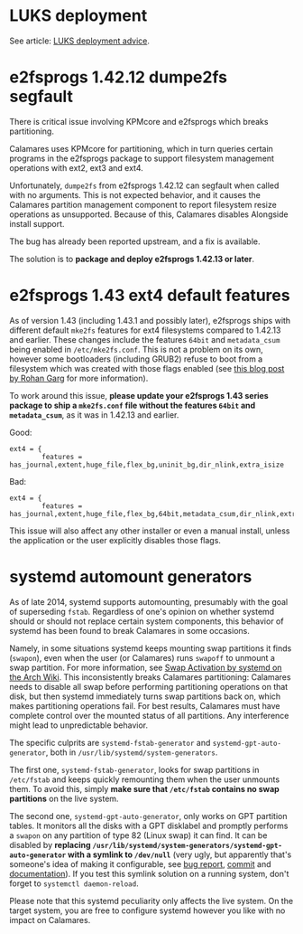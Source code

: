 # LUKS deployment

See article: [LUKS deployment advice](Deployment-Practices/LUKS).

# e2fsprogs 1.42.12 dumpe2fs segfault

There is critical issue involving KPMcore and e2fsprogs which breaks partitioning.

Calamares uses KPMcore for partitioning, which in turn queries certain programs in the e2fsprogs package to support filesystem management operations with ext2, ext3 and ext4.

Unfortunately, `dumpe2fs` from e2fsprogs 1.42.12 can segfault when called with no arguments. This is not expected behavior, and it causes the Calamares partition management component to report filesystem resize operations as unsupported. Because of this, Calamares disables Alongside install support.

The bug has already been reported upstream, and a fix is available.

The solution is to **package and deploy e2fsprogs 1.42.13 or later**.

# e2fsprogs 1.43 ext4 default features

As of version 1.43 (including 1.43.1 and possibly later), e2fsprogs ships with different default `mke2fs` features for ext4 filesystems compared to 1.42.13 and earlier. These changes include the features `64bit` and `metadata_csum` being enabled in `/etc/mke2fs.conf`. This is not a problem on its own, however some bootloaders (including GRUB2) refuse to boot from a filesystem which was created with those flags enabled (see [this blog post by Rohan Garg](https://kshadeslayer.wordpress.com/2016/04/11/my-filesystem-has-too-many-bits/) for more information).

To work around this issue, **please update your e2fsprogs 1.43 series package to ship a `mke2fs.conf` file without the features `64bit` and `metadata_csum`**, as it was in 1.42.13 and earlier.

Good:
```
ext4 = {
        features = has_journal,extent,huge_file,flex_bg,uninit_bg,dir_nlink,extra_isize
```
Bad:
```
ext4 = {
        features = has_journal,extent,huge_file,flex_bg,64bit,metadata_csum,dir_nlink,extra_isize
```

This issue will also affect any other installer or even a manual install, unless the application or the user explicitly disables those flags.

# systemd automount generators

As of late 2014, systemd supports automounting, presumably with the goal of superseding `fstab`. Regardless of one's opinion on whether systemd should or should not replace certain system components, this behavior of systemd has been found to break Calamares in some occasions.

Namely, in some situations systemd keeps mounting swap partitions it finds (`swapon`), even when the user (or Calamares) runs `swapoff` to unmount a swap partition. For more information, see [Swap Activation by systemd on the Arch Wiki](https://wiki.archlinux.org/index.php/swap#Activation_by_systemd). This inconsistently breaks Calamares partitioning: Calamares needs to disable all swap before performing partitioning operations on that disk, but then systemd immediately turns swap partitions back on, which makes partitioning operations fail. For best results, Calamares must have complete control over the mounted status of all partitions. Any interference might lead to unpredictable behavior.

The specific culprits are `systemd-fstab-generator` and `systemd-gpt-auto-generator`, both in `/usr/lib/systemd/system-generators`.

The first one, `systemd-fstab-generator`, looks for swap partitions in `/etc/fstab` and keeps quickly remounting them when the user unmounts them. To avoid this, simply **make sure that `/etc/fstab` contains no swap partitions** on the live system.

The second one, `systemd-gpt-auto-generator`, only works on GPT partition tables. It monitors all the disks with a GPT disklabel and promptly performs a `swapon` on any partition of type 82 (Linux swap) it can find. It can be disabled by **replacing `/usr/lib/systemd/system-generators/systemd-gpt-auto-generator` with a symlink to `/dev/null`** (very ugly, but apparently that's someone's idea of making it configurable, see [bug report](https://bugs.freedesktop.org/show_bug.cgi?id=87230), [commit](https://cgit.freedesktop.org/systemd/systemd/commit/?id=e801700e9a) and [documentation](https://www.freedesktop.org/software/systemd/man/systemd-gpt-auto-generator.html)). If you test this symlink solution on a running system, don't forget to `systemctl daemon-reload`.

Please note that this systemd peculiarity only affects the live system. On the target system, you are free to configure systemd however you like with no impact on Calamares.